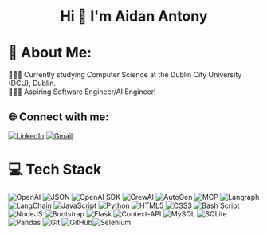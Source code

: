 <h1 align="center">Hi 👋 I'm Aidan Antony</h1>

# 💫 About Me:

👩🏻‍🎓 Currently studying Computer Science at the Dublin City University (DCU), Dublin.<br/>
👩🏻‍💻 Aspiring Software Engineer/AI Engineer! <br/>

## 🌐 Connect with me:
[![LinkedIn](https://img.shields.io/badge/LinkedIn-%230077B5.svg?logo=linkedin&logoColor=white)](https://www.linkedin.com/in/erik-cupsa/)
[![Gmail](https://img.shields.io/badge/Gmail-D14836?logo=gmail&logoColor=white)](antonyaidan4@gmail.com)

# 💻 Tech Stack
![OpenAI](https://img.shields.io/badge/OpenAI-412991?style=for-the-badge&logo=openai&logoColor=white)
![JSON](https://img.shields.io/badge/JSON-000000?style=for-the-badge&logo=json&logoColor=white)
![OpenAI SDK](https://img.shields.io/badge/OpenAI%20SDK-412991?style=for-the-badge&logo=openai&logoColor=white)
![CrewAI](https://img.shields.io/badge/CrewAI-2E8B57?style=for-the-badge&logo=groups&logoColor=white)
![AutoGen](https://img.shields.io/badge/AutoGen-FFB020?style=for-the-badge&logo=autodesk&logoColor=white)
![MCP](https://img.shields.io/badge/MCP-0052CC?style=for-the-badge&logo=protocolsio&logoColor=white)
![Langraph](https://img.shields.io/badge/Langraph-5B3CC4?style=for-the-badge&logo=graphql&logoColor=white)
![LangChain](https://img.shields.io/badge/LangChain-2E6F40?style=for-the-badge&logo=chainlink&logoColor=white)
![JavaScript](https://img.shields.io/badge/javascript-%23323330.svg?style=for-the-badge&logo=javascript&logoColor=%23F7DF1E) ![Python](https://img.shields.io/badge/python-3670A0?style=for-the-badge&logo=python&logoColor=ffdd54) ![HTML5](https://img.shields.io/badge/html5-%23E34F26.svg?style=for-the-badge&logo=html5&logoColor=white) ![CSS3](https://img.shields.io/badge/css3-%231572B6.svg?style=for-the-badge&logo=css3&logoColor=white) ![Bash Script](https://img.shields.io/badge/bash_script-%23121011.svg?style=for-the-badge&logo=gnu-bash&logoColor=white)
![NodeJS](https://img.shields.io/badge/node.js-6DA55F?style=for-the-badge&logo=node.js&logoColor=white) ![Bootstrap](https://img.shields.io/badge/bootstrap-%238511FA.svg?style=for-the-badge&logo=bootstrap&logoColor=white) ![Flask](https://img.shields.io/badge/flask-%23000.svg?style=for-the-badge&logo=flask&logoColor=white)  ![Context-API](https://img.shields.io/badge/Context--Api-000000?style=for-the-badge&logo=react) ![MySQL](https://img.shields.io/badge/mysql-4479A1.svg?style=for-the-badge&logo=mysql&logoColor=white) ![SQLite](https://img.shields.io/badge/sqlite-%2307405e.svg?style=for-the-badge&logo=sqlite&logoColor=white) ![Pandas](https://img.shields.io/badge/pandas-%23150458.svg?style=for-the-badge&logo=pandas&logoColor=white) ![Git](https://img.shields.io/badge/git-%23F05033.svg?style=for-the-badge&logo=git&logoColor=white) ![GitHub](https://img.shields.io/badge/github-%23121011.svg?style=for-the-badge&logo=github&logoColor=white)![Selenium](https://img.shields.io/badge/selenium-43B02A?style=for-the-badge&logo=selenium&logoColor=white)

